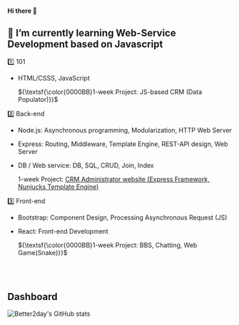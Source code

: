 #### Hi there 👋

## 🌱 I’m currently learning Web-Service Development based on Javascript  
  
1️⃣ 101  
- HTML/CSSS, JavaScript  

  ${\textsf{\color{0000BB}1-week Project: JS-based CRM (Data Populator)}}$  

2️⃣ Back-end  
- Node.js: Asynchronous programming, Modularization, HTTP Web Server  
- Express: Routing, Middleware, Template Engine, REST-API design, Web Server  
- DB / Web service: DB, SQL, CRUD, Join, Index  

  1-week Project: [CRM Administrator website (Express Framework, Nunjucks Template Engine)](https://github.com/Better2day/sesac_js2/tree/main/6.crm/8.project#crm-project)
  
3️⃣ Front-end  
- Bootstrap: Component Design, Processing Asynchronous Request (JS)  
- React: Front-end Development  
  
  ${\textsf{\color{0000BB}1-week Project: BBS, Chatting, Web Game(Snake)}}$  
  
<br/><br/>
## Dashboard
  
![Better2day's GitHub stats](https://github-readme-stats.vercel.app/api?username=Better2day&hide=contribs,prs&show_icons=true&theme=tokyonight)


<!--
**Better2day/Better2day** is a ✨ _special_ ✨ repository because its `README.md` (this file) appears on your GitHub profile.

Here are some ideas to get you started:

- 🔭 I’m currently working on ...

- 👯 I’m looking to collaborate on ...
- 🤔 I’m looking for help with ...
- 💬 Ask me about ...
- 📫 How to reach me: ...
- 😄 Pronouns: ...
- ⚡ Fun fact: ...
-->
